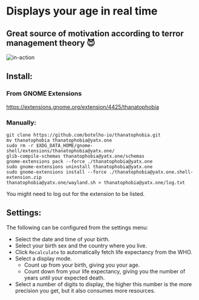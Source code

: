 # Displays your age in real time

## Great source of motivation according to terror management theory 😈

![in-action](https://github.com/yatxone/thanatophobia/raw/main/gif/preview.gif)

## Install:

### From GNOME Extensions

https://extensions.gnome.org/extension/4425/thanatophobia

### Manually:

```shell
git clone https://github.com/botelho-io/thanatophobia.git
mv thanatophobia thanatophobia@yatx.one
sudo rm -r $XDG_DATA_HOME/gnome-shell/extensions/thanatophobia@yatx.one/
glib-compile-schemas thanatophobia@yatx.one/schemas
gnome-extensions pack --force ./thanatophobia@yatx.one
sudo gnome-extensions uninstall thanatophobia@yatx.one
sudo gnome-extensions install --force ./thanatophobia@yatx.one.shell-extension.zip
thanatophobia@yatx.one/wayland.sh > thanatophobia@yatx.one/log.txt
```

You might need to log out for the extension to be listed.

## Settings:

The following can be configured from the settings menu:
+ Select the date and time of your birth.
+ Select your birth sex and the country where you live.
+ Click `Recalculate` to automatically fetch life expectancy from the WHO.
+ Select a display mode.
  + Count up from your birth, giving you your age.
  + Count down from your life expectancy, giving you the number of years until your expected death.
+ Select a number of digits to display, the higher this number is the more precision you get, but it also consumes more resources.